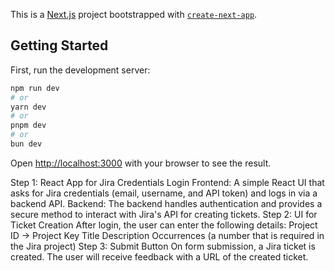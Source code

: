 This is a [Next.js](https://nextjs.org) project bootstrapped with [`create-next-app`](https://nextjs.org/docs/app/api-reference/cli/create-next-app).

## Getting Started

First, run the development server:

```bash
npm run dev
# or
yarn dev
# or
pnpm dev
# or
bun dev
```

Open [http://localhost:3000](http://localhost:3000) with your browser to see the result.

Step 1: React App for Jira Credentials Login
Frontend:
A simple React UI that asks for Jira credentials (email, username, and API token) and logs in via a backend API.
Backend:
The backend handles authentication and provides a secure method to interact with Jira's API for creating tickets.
Step 2: UI for Ticket Creation
After login, the user can enter the following details:
Project ID -> Project Key
Title
Description
Occurrences (a number that is required in the Jira project)
Step 3: Submit Button
On form submission, a Jira ticket is created.
The user will receive feedback with a URL of the created ticket.
